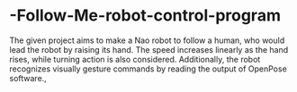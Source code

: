 # -Follow-Me-robot-control-program
The given project aims to make a Nao robot to follow a human, who would lead the robot by raising its hand. The speed increases linearly as the hand rises, while turning action is also considered. Additionally, the robot recognizes visually gesture commands by reading the output of OpenPose software.,
